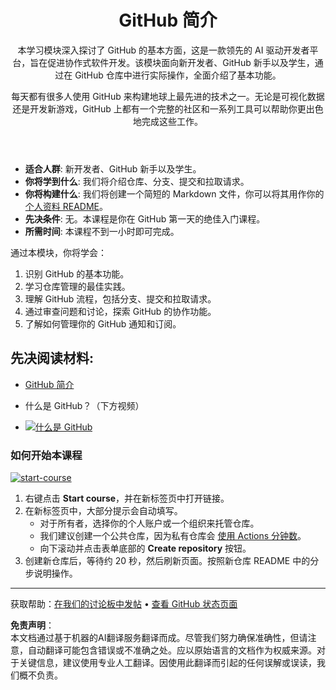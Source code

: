 <header>

# GitHub 简介

本学习模块深入探讨了 GitHub 的基本方面，这是一款领先的 AI 驱动开发者平台，旨在促进协作式软件开发。该模块面向新开发者、GitHub 新手以及学生，通过在 GitHub 仓库中进行实际操作，全面介绍了基本功能。

每天都有很多人使用 GitHub 来构建地球上最先进的技术之一。无论是可视化数据还是开发新游戏，GitHub 上都有一个完整的社区和一系列工具可以帮助你更出色地完成这些工作。

</header>

- **适合人群**: 新开发者、GitHub 新手以及学生。
- **你将学到什么**: 我们将介绍仓库、分支、提交和拉取请求。
- **你将构建什么**: 我们将创建一个简短的 Markdown 文件，你可以将其用作你的 [个人资料 README](https://docs.github.com/account-and-profile/setting-up-and-managing-your-github-profile/customizing-your-profile/managing-your-profile-readme)。
- **先决条件**: 无。本课程是你在 GitHub 第一天的绝佳入门课程。
- **所需时间**: 本课程不到一小时即可完成。

通过本模块，你将学会：

1. 识别 GitHub 的基本功能。
2. 学习仓库管理的最佳实践。
3. 理解 GitHub 流程，包括分支、提交和拉取请求。
4. 通过审查问题和讨论，探索 GitHub 的协作功能。
5. 了解如何管理你的 GitHub 通知和订阅。

 
## 先决阅读材料: 

- [GitHub 简介](https://learn.microsoft.com/training/modules/introduction-to-github)

- 什么是 GitHub？（下方视频）
- [![什么是 GitHub](https://img.youtube.com/vi/pBy1zgt0XPc/0.jpg)](https://www.youtube.com/watch?v=pBy1zgt0XPc)
 
   

### 如何开始本课程

<!-- 启动课程的 JavaScript 代码：
'https://github.com/new?' + new URLSearchParams({
  template_owner: 'skills',
  template_name: 'introduction-to-github',
  owner: '@me',
  name: 'skills-introduction-to-github',
  description: 'My clone repository',
  visibility: 'public',
}).toString()
-->

[![start-course](https://user-images.githubusercontent.com/1221423/235727646-4a590299-ffe5-480d-8cd5-8194ea184546.svg)](https://github.com/new?template_owner=skills&template_name=introduction-to-github&owner=%40me&name=skills-introduction-to-github&description=My+clone+repository&visibility=public)

1. 右键点击 **Start course**，并在新标签页中打开链接。
2. 在新标签页中，大部分提示会自动填写。
   - 对于所有者，选择你的个人账户或一个组织来托管仓库。
   - 我们建议创建一个公共仓库，因为私有仓库会 [使用 Actions 分钟数](https://docs.github.com/en/billing/managing-billing-for-github-actions/about-billing-for-github-actions?WT.mc_id=academic-113596-abartolo)。
   - 向下滚动并点击表单底部的 **Create repository** 按钮。
3. 创建新仓库后，等待约 20 秒，然后刷新页面。按照新仓库 README 中的分步说明操作。

<footer>

<!--
  <<< 作者备注: Footer >>>
  添加支持链接、GitHub 状态页面、行为准则、许可证链接。
-->

---

获取帮助：[在我们的讨论板中发帖](https://github.com/orgs/skills/discussions/categories/introduction-to-github) • [查看 GitHub 状态页面](https://www.githubstatus.com/)

**免责声明**：  
本文档通过基于机器的AI翻译服务翻译而成。尽管我们努力确保准确性，但请注意，自动翻译可能包含错误或不准确之处。应以原始语言的文档作为权威来源。对于关键信息，建议使用专业人工翻译。因使用此翻译而引起的任何误解或误读，我们概不负责。
